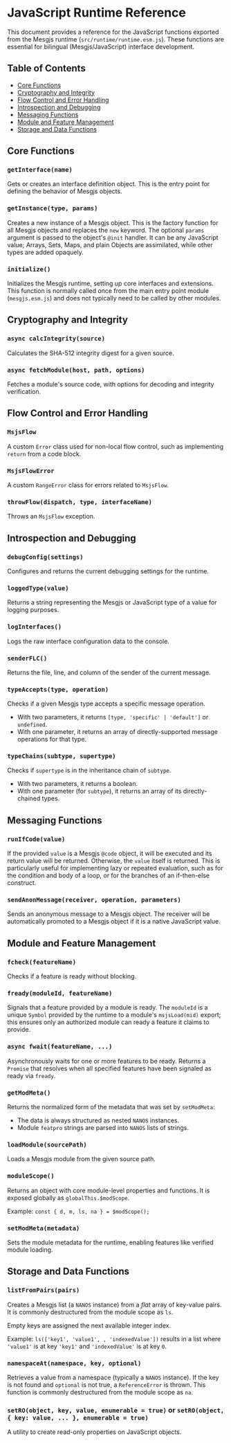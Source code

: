 # JavaScript Runtime Reference

This document provides a reference for the JavaScript functions exported from the Mesgjs runtime (`src/runtime/runtime.esm.js`). These functions are essential for bilingual (Mesgjs/JavaScript) interface development.

## Table of Contents

*   [Core Functions](#core-functions)
*   [Cryptography and Integrity](#cryptography-and-integrity)
*   [Flow Control and Error Handling](#flow-control-and-error-handling)
*   [Introspection and Debugging](#introspection-and-debugging)
*   [Messaging Functions](#messaging-functions)
*   [Module and Feature Management](#module-and-feature-management)
*   [Storage and Data Functions](#storage-and-data-functions)

## Core Functions

### `getInterface(name)`

Gets or creates an interface definition object. This is the entry point for defining the behavior of Mesgjs objects.

### `getInstance(type, params)`

Creates a new instance of a Mesgjs object. This is the factory function for all Mesgjs objects and replaces the `new` keyword. The optional `params` argument is passed to the object's `@init` handler. It can be any JavaScript value; Arrays, Sets, Maps, and plain Objects are assimilated, while other types are added opaquely.

### `initialize()`

Initializes the Mesgjs runtime, setting up core interfaces and extensions. This function is normally called once from the main entry point module (`mesgjs.esm.js`) and does not typically need to be called by other modules.

## Cryptography and Integrity

### `async calcIntegrity(source)`

Calculates the SHA-512 integrity digest for a given source.

### `async fetchModule(host, path, options)`

Fetches a module's source code, with options for decoding and integrity verification.

## Flow Control and Error Handling

### `MsjsFlow`

A custom `Error` class used for non-local flow control, such as implementing `return` from a code block.

### `MsjsFlowError`

A custom `RangeError` class for errors related to `MsjsFlow`.

### `throwFlow(dispatch, type, interfaceName)`

Throws an `MsjsFlow` exception.

## Introspection and Debugging

### `debugConfig(settings)`

Configures and returns the current debugging settings for the runtime.

### `loggedType(value)`

Returns a string representing the Mesgjs or JavaScript type of a value for logging purposes.

### `logInterfaces()`

Logs the raw interface configuration data to the console.

### `senderFLC()`

Returns the file, line, and column of the sender of the current message.

### `typeAccepts(type, operation)`

Checks if a given Mesgjs type accepts a specific message operation.
- With two parameters, it returns `[type, 'specific' | 'default']` or `undefined`.
- With one parameter, it returns an array of directly-supported message operations for that type.

### `typeChains(subtype, supertype)`

Checks if `supertype` is in the inheritance chain of `subtype`.
- With two parameters, it returns a boolean.
- With one parameter (for `subtype`), it returns an array of its directly-chained types.

## Messaging Functions

### `runIfCode(value)`

If the provided `value` is a Mesgjs `@code` object, it will be executed and its return value will be returned. Otherwise, the `value` itself is returned. This is particularly useful for implementing lazy or repeated evaluation, such as for the condition and body of a loop, or for the branches of an if-then-else construct.

### `sendAnonMessage(receiver, operation, parameters)`

Sends an anonymous message to a Mesgjs object. The receiver will be automatically promoted to a Mesgjs object if it is a native JavaScript value.

## Module and Feature Management

### `fcheck(featureName)`

Checks if a feature is ready without blocking.

### `fready(moduleId, featureName)`

Signals that a feature provided by a module is ready. The `moduleId` is a unique `Symbol` provided by the runtime to a module's `msjsLoad(mid)` export; this ensures only an authorized module can ready a feature it claims to provide.

### `async fwait(featureName, ...)`

Asynchronously waits for one or more features to be ready. Returns a `Promise` that resolves when all specified features have been signaled as ready via `fready`.

### `getModMeta()`

Returns the normalized form of the metadata that was set by `setModMeta`:
- The data is always structured as nested `NANOS` instances.
- Module `featpro` strings are parsed into `NANOS` lists of strings.

### `loadModule(sourcePath)`

Loads a Mesgjs module from the given source path.

### `moduleScope()`

Returns an object with core module-level properties and functions. It is exposed globally as `globalThis.$modScope`.

Example: `const { d, m, ls, na } = $modScope();`

### `setModMeta(metadata)`

Sets the module metadata for the runtime, enabling features like verified module loading.

## Storage and Data Functions

### `listFromPairs(pairs)`

Creates a Mesgjs list (a `NANOS` instance) from a *flat* array of key-value pairs. It is commonly destructured from the module scope as `ls`.

Empty keys are assigned the next available integer index.

Example: `ls(['key1', 'value1', , 'indexedValue'])` results in a list where `'value1'` is at key `'key1'` and `'indexedValue'` is at key `0`.

### `namespaceAt(namespace, key, optional)`

Retrieves a value from a namespace (typically a `NANOS` instance). If the key is not found and `optional` is not true, a `ReferenceError` is thrown. This function is commonly destructured from the module scope as `na`.

### `setRO(object, key, value, enumerable = true)` or `setRO(object, { key: value, ... }, enumerable = true)`

A utility to create read-only properties on JavaScript objects.
